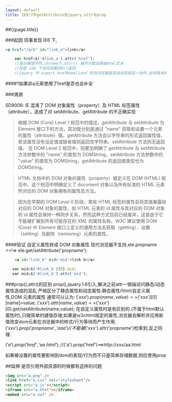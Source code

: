 ```yaml
---
layout: default
title: IE6/7中getAttribute及jquery.attr与prop
---
```

##{{page.title}}

###起因
同事发现 IE6 下,
```html
<a href="/a/b" id="link_a">link</a>
```
```javascript
    var href=$('#link_a').attr('href');
    //值与期望不同,chrome下,attr() 操作只取出原始html文本
    //但是 ie6 下会将完整的Url返回
    //jquery 中 suport.hrefNomalized 检测浏览器是否自动完成这一动作,此时版本的jquery.attr()
```

####?如果非a元素使用了href是否也会补全`

###溯源

SD9006: IE 混淆了 DOM 对象属性（property）及 HTML 标签属性（attribute），造成了对 setAttribute、getAttribute 的不正确实现
>根据 DOM (Core) Level 1 规范中的描述，getAttribute 与 setAttribute 为 Element 接口下的方法，其功能分别是通过 "name" 获取和设置一个元素的属性（attribute）值。getAttribute 方法会以字符串的形式返回属性值，若该属性没有设定值或缺省值则返回空字符串。setAttribute 方法则无返回值。
在 DOM Level 2 规范中，则更加明确了 getAttribute 与 setAttribute 方法参数中的 "name" 的类型为 DOMString，setAttribute 方法参数中的 "value" 的类型为 DOMString，getAttribute 的返回值类型也为 DOMString。

>HTML 文档中的 DOM 对象的属性（property）被定义在 DOM (HTML) 规范中。这个规范中明确定义了 document 对象以及所有标准的 HTML 元素所对应的 DOM 对象拥有的属性及方法。

>因为在早期的 DOM Level 0 阶段，某些 HTML 标签的属性会将其值暴露给对应的 DOM 对象的属性，如 HTML 元素的 id 属性与其对应的 DOM 对象的 id 属性会保持一种同步关系，然而这种方式目前已经废弃，这是由于它不能被扩展到所有可能存在的 XML 的属性名称。W3C 建议使用 DOM (Core) 中 Element 接口上定义的通用方法去获取（getting）、设置（setting）及删除（removing）元素的属性。

####验证 自定义属性转成 DOM 对象属性 现代浏览器不支持,ele.propname <=!=> ele.get/setAttribute('propname');
```html
    <a id="link_b" mid='mid'>link b</a>
```
```javascript
   var mid=$('#link_b')[0].mid;
   var mid=$('#link_b').attr('mid');
```
###prop(),attr()的区别
prop(),jquery.1.6引入,解决之前attr一锅端访问静态/动态属性造成的混乱
严格区分了静态属性和动态属性:静态属性/html/自定义属性,DOM 元素的属性
通常可以认为:
$('xxx').prop(name,value)=>$('xxx')[0][name]=value;
$('xxx').attr(name,value)=>$('xxx')[0].get/setAttribute(name,value);
在自定义属性时是有区别的.(不属于html默认属性时),只做简单的键值存储;如果是w3chtml规定的属性,浏览器会解析并应用新值改变dom元素在浏览器中的样式/行为等待而产生作用.
$('xxx').prop('propname','aaa')//不能被$('xxx').attr('propname')检索到,反之同理.

$('a').prop('href','aa.html');//$('a').prop('href')==>http://xxx/aa.html

如果被设置的属性要影响到dom的表现/行为而不只是简单存储数据,则应使用prop


##延伸
是否引用外部资源的时候都有这样的问题
```html
<img src="a.png" />
<link href="a.css" rel="stylesheet"/>
<script src="a.js"></script>
<iframe src="a.html"></iframe>
<embed src="a.swf" />
```
